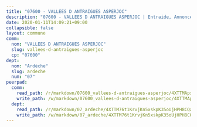 ```yaml
---
title: "07600 - VALLEES D ANTRAIGUES ASPERJOC"
description: "07600 - VALLEES D ANTRAIGUES ASPERJOC | Entraide, Annonces, Initiatives"
date: 2020-01-11T14:09:21+09:00
collapsible: false
layout: commune
comm:
  nom: "VALLEES D ANTRAIGUES ASPERJOC"
  slug: vallees-d-antraigues-asperjoc
  cp: "07600"
dept:
  nom: "Ardèche"
  slug: ardeche
  num: "07"
peerpad:
  comm:
    read_path: /r/markdown/07600_vallees-d-antraigues-asperjoc/4XTTMApxw4DcYr9FY6dA29bR1TksSgvwNdCQHUGc4ZXAzARBN
    write_path: /w/markdown/07600_vallees-d-antraigues-asperjoc/4XTTMApxw4DcYr9FY6dA29bR1TksSgvwNdCQHUGc4ZXAzARBN-K3TgTtdDgzPD9wFT9eM6GrEs3Z3t6g4KY35MEMqoswLr5UhLrkZ5dSQ7XaKzqHtHx9bdQ1i9jMTS8BZKhGgLLtgNsMhQyggc27zBBry2ScWJFozTXZRri3xxUTGEzBXN4hacUHEQ
  dept:
    read_path: /r/markdown/07_ardeche/4XTTM76t1KrvjKn5xskpK35oUjHPH8CQaLdMsC4TVbgaVPp9H
    write_path: /w/markdown/07_ardeche/4XTTM76t1KrvjKn5xskpK35oUjHPH8CQaLdMsC4TVbgaVPp9H-K3TgTz6XqMtb1TG26LozWQGWzYCmeEroVRKKCBntm7SADEzfC88gC5qx4GzHEVb3Y3CHH1FRtgCq45v9wokwFBFS6YysdmDNnD29f5C4C6FuF2ZpCUFJZY3XzmFx1kWscUwpw6qR
---
```


